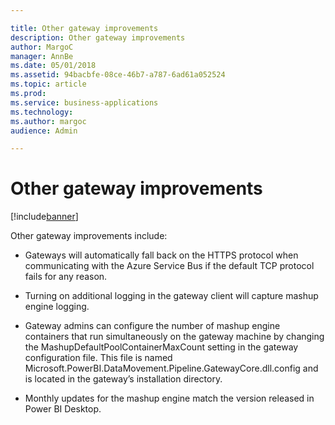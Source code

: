 ```yaml
---

title: Other gateway improvements
description: Other gateway improvements
author: MargoC
manager: AnnBe
ms.date: 05/01/2018
ms.assetid: 94bacbfe-08ce-46b7-a787-6ad61a052524
ms.topic: article
ms.prod: 
ms.service: business-applications
ms.technology: 
ms.author: margoc
audience: Admin

---
```


# Other gateway improvements

[!include[banner](../../../includes/banner.md)]

Other gateway improvements include:

-   Gateways will automatically fall back on the HTTPS protocol when
    communicating with the Azure Service Bus if the default TCP protocol fails
    for any reason.

-   Turning on additional logging in the gateway client will capture mashup
    engine logging.

-   Gateway admins can configure the number of mashup engine containers that run
    simultaneously on the gateway machine by changing the
    MashupDefaultPoolContainerMaxCount setting in the gateway configuration
    file. This file is named
    Microsoft.PowerBI.DataMovement.Pipeline.GatewayCore.dll.config and is
    located in the gateway’s installation directory.

-   Monthly updates for the mashup engine match the version released in Power BI
    Desktop.

